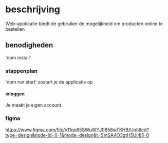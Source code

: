 # beschrijving 
Web-applicatie biedt de gebruiker de mogelijkheid om producten online te bestellen

## benodigheden
'npm install'

### stappenplan
'npm run start' zostart je de applicatie op

#### inloggen
Je maakt je eigen account.

### figma
https://www.figma.com/file/y11qo85SWuWYJ0658wTKHB/Untitled?type=design&node-id=0-1&mode=design&t=SmSA4O3gtH5Ul4j5-0